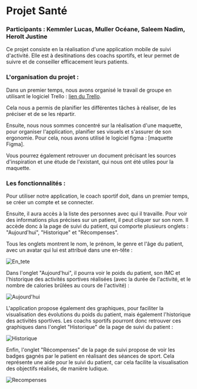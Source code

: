 # Projet Santé 

### Participants : Kemmler Lucas, Muller Océane, Saleem Nadim, Herolt Justine 

Ce projet consiste en la réalisation d'une application mobile de suivi d'activité. Elle est à desitinations des coachs sportifs, et leur permet de suivre et de conseiller efficacement leurs patients. 

### L'organisation du projet : 

Dans un premier temps, nous avons organisé le travail de groupe en utilisant le logiciel Trello : [lien du Trello](https://trello.com/invite/b/cxdAOL79/ATTIb1f0b3e74883130dc56499aba866e3b03F35A4FC/projet-health). 

Cela nous a permis de planifier les différentes tâches à réaliser, de les préciser et de se les répartir. 

Ensuite, nous nous sommes concentré sur la réalisation d'une maquette, pour organiser l'application, planifier ses visuels et s'assurer de son ergonomie.
Pour cela, nous avons utilisé le logiciel figma : [maquette Figma]. 

Vous pourrez également retrouver un document précisant les sources d'inspiration et une étude de l'existant, qui nous ont été utiles pour la maquette. 

### Les fonctionnalités : 

Pour utiliser notre application, le coach sportif doit, dans un premier temps, se créer un compte et se connecter. 

Ensuite, il aura accès à la liste des personnes avec qui il travaille. Pour voir des informations plus précises sur un patient, il peut cliquer sur son nom. Il accède donc à la page de suivi du patient, qui comporte plusieurs onglets : "Aujourd'hui", "Historique" et "Récompenses".  

Tous les onglets montrent le nom, le prénom, le genre et l'âge du patient, avec un avatar qui lui est attribué dans une en-tête : 

![En_tete](https://github.com/KEMMLERLucas/project_health/assets/101339546/4b84a8b4-1232-4385-83c4-d0e1e3668b0b)


Dans l'onglet "Aujourd'hui", il pourra voir le poids du patient, son IMC et l'historique des activités sportives réalisées (avec la durée de l'activité, et le nombre de calories brûlées au cours de l'activité) : 

![Aujourd'hui](https://github.com/KEMMLERLucas/project_health/assets/101339546/a3bbbb79-fe58-4c7c-be81-c68157e9e576)

L'application propose également des graphiques, pour faciliter la visualisation des évolutions du poids du patient, mais également l'historique des activités sportives. Les coachs sportifs pourront donc retrouver ces graphiques dans l'onglet "Historique" de la page de suivi du patient : 

![Historique](https://github.com/KEMMLERLucas/project_health/assets/101339546/8baa4d89-6256-4ae5-ad95-8f7faf5d2645)

Enfin, l'onglet "Récompenses" de la page de suivi propose de voir les badges gagnés par le patient en réalisant des séances de sport. Cela représente une aide pour le suivi du patient, car cela facilite la visualisation des objectifs réalisés, de manière ludique. 

![Recompenses](https://github.com/KEMMLERLucas/project_health/assets/101339546/22e3a335-0f45-4437-ac4a-70b116485bcd)





